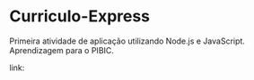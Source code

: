 # Curriculo-Express
Primeira atividade de aplicação utilizando Node.js e JavaScript. Aprendizagem para o PIBIC.

link: 
